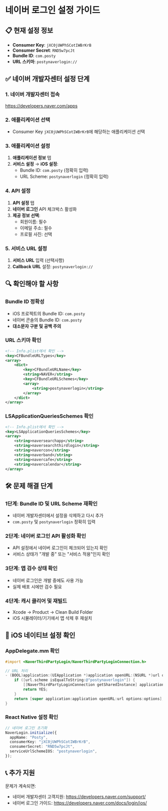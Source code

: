 # 네이버 로그인 설정 가이드

## 📋 현재 설정 정보

- **Consumer Key**: `jXC0jUWPhSCotIWBrKrB`
- **Consumer Secret**: `RND5w7pcJt`
- **Bundle ID**: `com.posty`
- **URL 스키마**: `postynaverlogin://`

## ✅ 네이버 개발자센터 설정 단계

### 1. 네이버 개발자센터 접속

https://developers.naver.com/apps

### 2. 애플리케이션 선택

- Consumer Key `jXC0jUWPhSCotIWBrKrB`에 해당하는 애플리케이션 선택

### 3. 애플리케이션 설정

1. **애플리케이션 정보** 탭
2. **서비스 설정** → **iOS 설정**:
   - Bundle ID: `com.posty` (정확히 입력)
   - URL Scheme: `postynaverlogin` (정확히 입력)

### 4. API 설정

1. **API 설정** 탭
2. **네이버 로그인** API 체크박스 활성화
3. **제공 정보 선택**:
   - 회원이름: 필수
   - 이메일 주소: 필수
   - 프로필 사진: 선택

### 5. 서비스 URL 설정

1. **서비스 URL** 입력 (선택사항)
2. **Callback URL** 설정: `postynaverlogin://`

## 🔍 확인해야 할 사항

### Bundle ID 정확성

- iOS 프로젝트의 Bundle ID: `com.posty`
- 네이버 콘솔의 Bundle ID: `com.posty`
- **대소문자 구분 및 공백 주의**

### URL 스키마 확인

```xml
<!-- Info.plist에서 확인 -->
<key>CFBundleURLTypes</key>
<array>
    <dict>
        <key>CFBundleURLName</key>
        <string>NAVER</string>
        <key>CFBundleURLSchemes</key>
        <array>
            <string>postynaverlogin</string>
        </array>
    </dict>
</array>
```

### LSApplicationQueriesSchemes 확인

```xml
<!-- Info.plist에서 확인 -->
<key>LSApplicationQueriesSchemes</key>
<array>
    <string>naversearchapp</string>
    <string>naversearchthirdlogin</string>
    <string>navercon</string>
    <string>naverband</string>
    <string>navercafe</string>
    <string>navercalendar</string>
</array>
```

## 🛠️ 문제 해결 단계

### 1단계: Bundle ID 및 URL Scheme 재확인

- 네이버 개발자센터에서 설정을 삭제하고 다시 추가
- `com.posty` 및 `postynaverlogin` 정확히 입력

### 2단계: 네이버 로그인 API 활성화 확인

- API 설정에서 네이버 로그인이 체크되어 있는지 확인
- 서비스 상태가 "개발 중" 또는 "서비스 적용"인지 확인

### 3단계: 앱 검수 상태 확인

- 네이버 로그인은 개발 중에도 사용 가능
- 실제 배포 시에만 검수 필요

### 4단계: 캐시 클리어 및 재빌드

- Xcode → Product → Clean Build Folder
- iOS 시뮬레이터/기기에서 앱 삭제 후 재설치

## 🔧 iOS 네이티브 설정 확인

### AppDelegate.mm 확인

```objective-c
#import <NaverThirdPartyLogin/NaverThirdPartyLoginConnection.h>

// URL 처리
- (BOOL)application:(UIApplication *)application openURL:(NSURL *)url options:(NSDictionary<UIApplicationOpenURLOptionsKey,id> *)options {
    if ([url.scheme isEqualToString:@"postynaverlogin"]) {
        [[NaverThirdPartyLoginConnection getSharedInstance] application:application openURL:url options:options];
        return YES;
    }
    return [super application:application openURL:url options:options];
}
```

### React Native 설정 확인

```typescript
// 네이버 로그인 초기화
NaverLogin.initialize({
  appName: "Posty",
  consumerKey: "jXC0jUWPhSCotIWBrKrB",
  consumerSecret: "RND5w7pcJt",
  serviceUrlSchemeIOS: "postynaverlogin",
});
```

## 📞 추가 지원

문제가 계속되면:

- 네이버 개발자센터 고객지원: https://developers.naver.com/support/
- 네이버 로그인 가이드: https://developers.naver.com/docs/login/ios/
